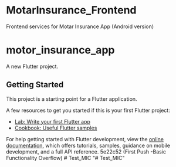 
# MotarInsurance_Frontend
Frontend services for Motar Insurance App (Android version)

# motor_insurance_app

A new Flutter project.

## Getting Started

This project is a starting point for a Flutter application.

A few resources to get you started if this is your first Flutter project:

- [Lab: Write your first Flutter app](https://docs.flutter.dev/get-started/codelab)
- [Cookbook: Useful Flutter samples](https://docs.flutter.dev/cookbook)

For help getting started with Flutter development, view the
[online documentation](https://docs.flutter.dev/), which offers tutorials,
samples, guidance on mobile development, and a full API reference.
5e22c52 (First Push -Basic Functionality Overflow)
#   T e s t _ M I C  
 "# Test_MIC" 
